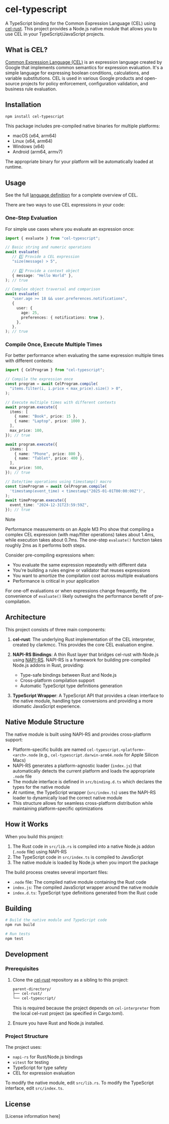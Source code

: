 # cel-typescript

A TypeScript binding for the Common Expression Language (CEL) using
[cel-rust](https://github.com/clarkmcc/cel-rust). This project provides a
Node.js native module that allows you to use CEL in your TypeScript/JavaScript
projects.

## What is CEL?

[Common Expression Language (CEL)](https://github.com/google/cel-spec) is an
expression language created by Google that implements common semantics for
expression evaluation. It's a simple language for expressing boolean conditions,
calculations, and variable substitutions. CEL is used in various Google products
and open-source projects for policy enforcement, configuration validation, and
business rule evaluation.

## Installation

```bash
npm install cel-typescript
```

This package includes pre-compiled native binaries for multiple platforms:
- macOS (x64, arm64)
- Linux (x64, arm64)
- Windows (x64)
- Android (arm64, armv7)

The appropriate binary for your platform will be automatically loaded at runtime.

## Usage

See the full [language definition][lang-def] for a complete overview of CEL.

[lang-def]: https://github.com/google/cel-spec/blob/master/doc/langdef.md

There are two ways to use CEL expressions in your code:

### One-Step Evaluation

For simple use cases where you evaluate an expression once:

```typescript
import { evaluate } from "cel-typescript";

// Basic string and numeric operations
await evaluate(
   // 1️⃣ Provide a CEL expression
   "size(message) > 5",
   
   // 2️⃣ Provide a context object
   { message: "Hello World" },
); // true

// Complex object traversal and comparison
await evaluate(
   "user.age >= 18 && user.preferences.notifications",
   {
     user: {
       age: 25,
       preferences: { notifications: true },
     },
   },
); // true
```

### Compile Once, Execute Multiple Times

For better performance when evaluating the same expression multiple times with
different contexts:

```typescript
import { CelProgram } from "cel-typescript";

// Compile the expression once
const program = await CelProgram.compile(
  "items.filter(i, i.price < max_price).size() > 0",
);

// Execute multiple times with different contexts
await program.execute({
  items: [
    { name: "Book", price: 15 },
    { name: "Laptop", price: 1000 },
  ],
  max_price: 100,
}); // true

await program.execute({
  items: [
    { name: "Phone", price: 800 },
    { name: "Tablet", price: 400 },
  ],
  max_price: 500,
}); // true

// Date/time operations using timestamp() macro
const timeProgram = await CelProgram.compile(
  'timestamp(event_time) < timestamp("2025-01-01T00:00:00Z")',
);
await timeProgram.execute({
  event_time: "2024-12-31T23:59:59Z",
}); // true
```

> [!NOTE]
>
> Performance measurements on an Apple M3 Pro show that compiling a complex CEL
> expression (with map/filter operations) takes about 1.4ms, while execution
> takes about 0.7ms. The one-step `evaluate()` function takes roughly 2ms as it
> performs both steps.
>
> Consider pre-compiling expressions when:
>
> - You evaluate the same expression repeatedly with different data
> - You're building a rules engine or validator that reuses expressions
> - You want to amortize the compilation cost across multiple evaluations
> - Performance is critical in your application
>
> For one-off evaluations or when expressions change frequently, the convenience
> of `evaluate()` likely outweighs the performance benefit of pre-compilation.

## Architecture

This project consists of three main components:

1. **cel-rust**: The underlying Rust implementation of the CEL interpreter,
   created by clarkmcc. This provides the core CEL evaluation engine.

2. **NAPI-RS Bindings**: A thin Rust layer that bridges cel-rust with Node.js
   using [NAPI-RS](https://napi.rs/). NAPI-RS is a framework for building
   pre-compiled Node.js addons in Rust, providing:

   - Type-safe bindings between Rust and Node.js
   - Cross-platform compilation support
   - Automatic TypeScript type definitions generation

3. **TypeScript Wrapper**: A TypeScript API that provides a clean interface to
   the native module, handling type conversions and providing a more idiomatic
   JavaScript experience.

## Native Module Structure

The native module is built using NAPI-RS and provides cross-platform support:

- Platform-specific builds are named `cel-typescript.<platform>-<arch>.node`
  (e.g., `cel-typescript.darwin-arm64.node` for Apple Silicon Macs)
- NAPI-RS generates a platform-agnostic loader (`index.js`) that automatically
  detects the current platform and loads the appropriate `.node` file
- The module interface is defined in `src/binding.d.ts` which declares the types
  for the native module
- At runtime, the TypeScript wrapper (`src/index.ts`) uses the NAPI-RS loader to
  dynamically load the correct native module
- This structure allows for seamless cross-platform distribution while
  maintaining platform-specific optimizations

## How it Works

When you build this project:

1. The Rust code in `src/lib.rs` is compiled into a native Node.js addon
   (`.node` file) using NAPI-RS
2. The TypeScript code in `src/index.ts` is compiled to JavaScript
3. The native module is loaded by Node.js when you import the package

The build process creates several important files:

- `.node` file: The compiled native module containing the Rust code
- `index.js`: The compiled JavaScript wrapper around the native module
- `index.d.ts`: TypeScript type definitions generated from the Rust code

## Building

```bash
# Build the native module and TypeScript code
npm run build

# Run tests
npm test
```

## Development

### Prerequisites

1. Clone the [cel-rust](https://github.com/clarkmcc/cel-rust) repository as a
   sibling to this project:

   ```bash
   parent-directory/
   ├── cel-rust/
   └── cel-typescript/
   ```

   This is required because the project depends on `cel-interpreter` from the
   local cel-rust project (as specified in Cargo.toml).

2. Ensure you have Rust and Node.js installed.

### Project Structure

The project uses:

- `napi-rs` for Rust/Node.js bindings
- `vitest` for testing
- TypeScript for type safety
- CEL for expression evaluation

To modify the native module, edit `src/lib.rs`. To modify the TypeScript
interface, edit `src/index.ts`.

## License

[License information here]
